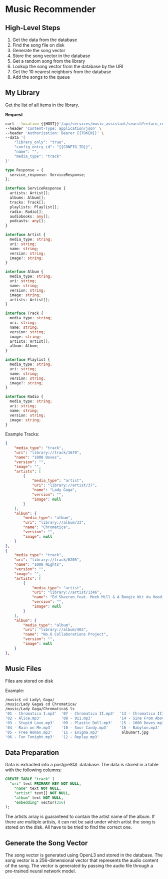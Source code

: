 # Music Recommender

## High-Level Steps

1. Get the data from the database
2. Find the song file on disk
3. Generate the song vector
4. Store the song vector in the database
5. Get a random song from the library
6. Lookup the song vector from the database by the URI
7. Get the 10 nearest neighbors from the database
8. Add the songs to the queue

## My Library

Get the list of all items in the library.

**Request**

```bash
curl --location {{HOST}}'/api/services/music_assistant/search?return_response=null' \
--header 'Content-Type: application/json' \
--header 'Authorization: Bearer {{TOKEN}}' \
--data '{
    "library_only": "true",
    "config_entry_id": "{{CONFIG_ID}}",
    "name": "",
    "media_type": "track"
}'
```

```typescript
type Response = {
  service_response: ServiceResponse;
};

interface ServiceResponse {
  artists: Artist[];
  albums: Album[];
  tracks: Track[];
  playlists: Playlist[];
  radio: Radio[];
  audiobooks: any[];
  podcasts: any[];
}

interface Artist {
  media_type: string;
  uri: string;
  name: string;
  version: string;
  image?: string;
}

interface Album {
  media_type: string;
  uri: string;
  name: string;
  version: string;
  image: string;
  artists: Artist[];
}

interface Track {
  media_type: string;
  uri: string;
  name: string;
  version: string;
  image: string;
  artists: Artist[];
  album: Album;
}

interface Playlist {
  media_type: string;
  uri: string;
  name: string;
  version: string;
  image?: string;
}

interface Radio {
  media_type: string;
  uri: string;
  name: string;
  version: string;
  image: string;
}
```

Example Tracks:

```json
{
    "media_type": "track",
    "uri": "library://track/1670",
    "name": "1000 Doves",
    "version": "",
    "image": "",
    "artists": [
        {
            "media_type": "artist",
            "uri": "library://artist/37",
            "name": "Lady Gaga",
            "version": "",
            "image": null
        }
    ],
    "album": {
        "media_type": "album",
        "uri": "library://album/33",
        "name": "Chromatica",
        "version": "",
        "image": null
    }
},
{
    "media_type": "track",
    "uri": "library://track/6205",
    "name": "1000 Nights",
    "version": "",
    "image": "",
    "artists": [
        {
            "media_type": "artist",
            "uri": "library://artist/1346",
            "name": "Ed Sheeran feat. Meek Mill & A Boogie Wit da Hoodie",
            "version": "",
            "image": null
        }
    ],
    "album": {
        "media_type": "album",
        "uri": "library://album/403",
        "name": "No.6 Collaborations Project",
        "version": "",
        "image": null
    }
},
```

## Music Files 

Files are stored on disk 

Example:

```bash
/music$ cd Lady\ Gaga/
/music/Lady Gaga$ cd Chromatica/
/music/Lady Gaga/Chromatica$ ls
'01 - Chromatica I.mp3'  '07 - Chromatica II.mp3'  '13 - Chromatica III.mp3'
'02 - Alice.mp3'         '08 - 911.mp3'            '14 - Sine From Above.mp3'
'03 - Stupid Love.mp3'   '09 - Plastic Doll.mp3'   '15 - 1000 Doves.mp3'
'04 - Rain on Me.mp3'    '10 - Sour Candy.mp3'     '16 - Babylon.mp3'
'05 - Free Woman.mp3'    '11 - Enigma.mp3'          albumart.jpg
'06 - Fun Tonight.mp3'   '12 - Replay.mp3'
```	

## Data Preparation

Data is extracted into a postgreSQL database. The data is stored in a table with the following columns:

```sql
CREATE TABLE "track" (
  "uri" text PRIMARY KEY NOT NULL,
	"name" text NOT NULL,
	"artist" text[] NOT NULL,
	"album" text NOT NULL,
	"embedding" vector(256)
);
```

The artists array is guaranteed to contain the artist name of the album. If there are multiple artists, it can not be said under which artist the song is stored on the disk. All have to be tried to find the correct one.

## Generate the Song Vector

The song vector is generated using OpenL3 and stored in the database. The song vector is a 256-dimensional vector that represents the audio content of the song. The vector is generated by passing the audio file through a pre-trained neural network model.